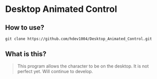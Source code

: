 # Desktop Animated Control

## How to use?
```
git clone https://github.com/hdev1004/Desktop_Animated_Control.git
```


## What is this?
> This program allows the character to be on the desktop. It is not perfect yet. Will continue to develop.
